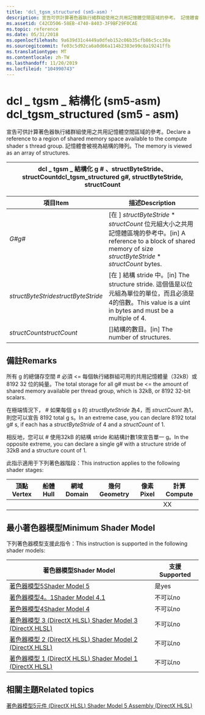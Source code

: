 ```yaml
---
title: 'dcl_tgsm_structured (sm5-asm) '
description: 宣告可供計算著色器執行緒群組使用之共用記憶體空間區域的參考。 記憶體會被視為結構的陣列。
ms.assetid: C42CD506-58EB-4740-8403-3F9BF29F0CAE
ms.topic: reference
ms.date: 05/31/2018
ms.openlocfilehash: 9a639d31c4449a0dfeb152c06b35cfb86c5cc30a
ms.sourcegitcommit: fe03c5d92ca6a0d66a114b2303e99c0a19241ffb
ms.translationtype: MT
ms.contentlocale: zh-TW
ms.lasthandoff: 11/20/2019
ms.locfileid: "104990743"
---
```

# <a name="dcl_tgsm_structured-sm5---asm"></a><span data-ttu-id="3b156-104">dcl \_ tgsm \_ 結構化 (sm5-asm) </span><span class="sxs-lookup"><span data-stu-id="3b156-104">dcl\_tgsm\_structured (sm5 - asm)</span></span>

<span data-ttu-id="3b156-105">宣告可供計算著色器執行緒群組使用之共用記憶體空間區域的參考。</span><span class="sxs-lookup"><span data-stu-id="3b156-105">Declare a reference to a region of shared memory space available to the compute shader s thread group.</span></span> <span data-ttu-id="3b156-106">記憶體會被視為結構的陣列。</span><span class="sxs-lookup"><span data-stu-id="3b156-106">The memory is viewed as an array of structures.</span></span>



| <span data-ttu-id="3b156-107">dcl \_ tgsm \_ 結構化 g \# 、structByteStride、structCount</span><span class="sxs-lookup"><span data-stu-id="3b156-107">dcl\_tgsm\_structured g\#, structByteStride, structCount</span></span> |
|----------------------------------------------------------|



 



| <span data-ttu-id="3b156-108">項目</span><span class="sxs-lookup"><span data-stu-id="3b156-108">Item</span></span>                                                                                                                                   | <span data-ttu-id="3b156-109">描述</span><span class="sxs-lookup"><span data-stu-id="3b156-109">Description</span></span>                                                                                                   |
|----------------------------------------------------------------------------------------------------------------------------------------|---------------------------------------------------------------------------------------------------------------|
| <span data-ttu-id="3b156-110"><span id="g_"></span><span id="G_"></span>*G\#*</span><span class="sxs-lookup"><span data-stu-id="3b156-110"><span id="g_"></span><span id="G_"></span>*g\#*</span></span><br/>                                                                             | <span data-ttu-id="3b156-111">\[在 \] *structByteStride* \* *structCount* 位元組大小之共用記憶體區塊的參考中。</span><span class="sxs-lookup"><span data-stu-id="3b156-111">\[in\] A reference to a block of shared memory of size *structByteStride* \* *structCount* bytes.</span></span> <br/> |
| <span data-ttu-id="3b156-112"><span id="structByteStride"></span><span id="structbytestride"></span><span id="STRUCTBYTESTRIDE"></span>*structByteStride*</span><span class="sxs-lookup"><span data-stu-id="3b156-112"><span id="structByteStride"></span><span id="structbytestride"></span><span id="STRUCTBYTESTRIDE"></span>*structByteStride*</span></span><br/> | <span data-ttu-id="3b156-113">\[在 \] 結構 stride 中。</span><span class="sxs-lookup"><span data-stu-id="3b156-113">\[in\] The structure stride.</span></span> <span data-ttu-id="3b156-114">這個值是以位元組為單位的單位，而且必須是4的倍數。</span><span class="sxs-lookup"><span data-stu-id="3b156-114">This value is a uint in bytes and must be a multiple of 4.</span></span> <br/>           |
| <span data-ttu-id="3b156-115"><span id="structCount"></span><span id="structcount"></span><span id="STRUCTCOUNT"></span>*structCount*</span><span class="sxs-lookup"><span data-stu-id="3b156-115"><span id="structCount"></span><span id="structcount"></span><span id="STRUCTCOUNT"></span>*structCount*</span></span><br/>                     | <span data-ttu-id="3b156-116">\[\]結構的數目。</span><span class="sxs-lookup"><span data-stu-id="3b156-116">\[in\] The number of structures.</span></span><br/>                                                                   |



 

## <a name="remarks"></a><span data-ttu-id="3b156-117">備註</span><span class="sxs-lookup"><span data-stu-id="3b156-117">Remarks</span></span>

<span data-ttu-id="3b156-118">所有 g 的總儲存空間 \# 必須 <= 每個執行緒群組可用的共用記憶體量（32kB）或 8192 32 位的純量。</span><span class="sxs-lookup"><span data-stu-id="3b156-118">The total storage for all g\# must be <= the amount of shared memory available per thread group, which is 32kB, or 8192 32-bit scalars.</span></span>

<span data-ttu-id="3b156-119">在極端情況下， \# 如果每個 g s 的 *structByteStride* 為4，而 *structCount* 為1，則您可以宣告 8192 total g s。</span><span class="sxs-lookup"><span data-stu-id="3b156-119">In an extreme case, you can declare 8192 total g\# s, if each has a *structByteStride* of 4 and a *structCount* of 1.</span></span>

<span data-ttu-id="3b156-120">相反地，您可以 \# 使用32kB 的結構 stride 和結構計數1來宣告單一 g。</span><span class="sxs-lookup"><span data-stu-id="3b156-120">In the opposite extreme, you can declare a single g\# with a structure stride of 32kB and a structure count of 1.</span></span>

<span data-ttu-id="3b156-121">此指示適用于下列著色器階段：</span><span class="sxs-lookup"><span data-stu-id="3b156-121">This instruction applies to the following shader stages:</span></span>



| <span data-ttu-id="3b156-122">頂點</span><span class="sxs-lookup"><span data-stu-id="3b156-122">Vertex</span></span> | <span data-ttu-id="3b156-123">船體</span><span class="sxs-lookup"><span data-stu-id="3b156-123">Hull</span></span> | <span data-ttu-id="3b156-124">網域</span><span class="sxs-lookup"><span data-stu-id="3b156-124">Domain</span></span> | <span data-ttu-id="3b156-125">幾何</span><span class="sxs-lookup"><span data-stu-id="3b156-125">Geometry</span></span> | <span data-ttu-id="3b156-126">像素</span><span class="sxs-lookup"><span data-stu-id="3b156-126">Pixel</span></span> | <span data-ttu-id="3b156-127">計算</span><span class="sxs-lookup"><span data-stu-id="3b156-127">Compute</span></span> |
|--------|------|--------|----------|-------|---------|
|        |      |        |          |       | <span data-ttu-id="3b156-128">X</span><span class="sxs-lookup"><span data-stu-id="3b156-128">X</span></span>       |



 

## <a name="minimum-shader-model"></a><span data-ttu-id="3b156-129">最小著色器模型</span><span class="sxs-lookup"><span data-stu-id="3b156-129">Minimum Shader Model</span></span>

<span data-ttu-id="3b156-130">下列著色器模型支援此指令：</span><span class="sxs-lookup"><span data-stu-id="3b156-130">This instruction is supported in the following shader models:</span></span>



| <span data-ttu-id="3b156-131">著色器模型</span><span class="sxs-lookup"><span data-stu-id="3b156-131">Shader Model</span></span>                                              | <span data-ttu-id="3b156-132">支援</span><span class="sxs-lookup"><span data-stu-id="3b156-132">Supported</span></span> |
|-----------------------------------------------------------|-----------|
| [<span data-ttu-id="3b156-133">著色器模型5</span><span class="sxs-lookup"><span data-stu-id="3b156-133">Shader Model 5</span></span>](d3d11-graphics-reference-sm5.md)        | <span data-ttu-id="3b156-134">是</span><span class="sxs-lookup"><span data-stu-id="3b156-134">yes</span></span>       |
| [<span data-ttu-id="3b156-135">著色器模型4。1</span><span class="sxs-lookup"><span data-stu-id="3b156-135">Shader Model 4.1</span></span>](dx-graphics-hlsl-sm4.md)              | <span data-ttu-id="3b156-136">不可以</span><span class="sxs-lookup"><span data-stu-id="3b156-136">no</span></span>        |
| [<span data-ttu-id="3b156-137">著色器模型4</span><span class="sxs-lookup"><span data-stu-id="3b156-137">Shader Model 4</span></span>](dx-graphics-hlsl-sm4.md)                | <span data-ttu-id="3b156-138">不可以</span><span class="sxs-lookup"><span data-stu-id="3b156-138">no</span></span>        |
| [<span data-ttu-id="3b156-139">著色器模型 3 (DirectX HLSL) </span><span class="sxs-lookup"><span data-stu-id="3b156-139">Shader Model 3 (DirectX HLSL)</span></span>](dx-graphics-hlsl-sm3.md) | <span data-ttu-id="3b156-140">不可以</span><span class="sxs-lookup"><span data-stu-id="3b156-140">no</span></span>        |
| [<span data-ttu-id="3b156-141">著色器模型 2 (DirectX HLSL) </span><span class="sxs-lookup"><span data-stu-id="3b156-141">Shader Model 2 (DirectX HLSL)</span></span>](dx-graphics-hlsl-sm2.md) | <span data-ttu-id="3b156-142">不可以</span><span class="sxs-lookup"><span data-stu-id="3b156-142">no</span></span>        |
| [<span data-ttu-id="3b156-143">著色器模型 1 (DirectX HLSL) </span><span class="sxs-lookup"><span data-stu-id="3b156-143">Shader Model 1 (DirectX HLSL)</span></span>](dx-graphics-hlsl-sm1.md) | <span data-ttu-id="3b156-144">不可以</span><span class="sxs-lookup"><span data-stu-id="3b156-144">no</span></span>        |



 

## <a name="related-topics"></a><span data-ttu-id="3b156-145">相關主題</span><span class="sxs-lookup"><span data-stu-id="3b156-145">Related topics</span></span>

<dl> <dt>

[<span data-ttu-id="3b156-146">著色器模型5元件 (DirectX HLSL) </span><span class="sxs-lookup"><span data-stu-id="3b156-146">Shader Model 5 Assembly (DirectX HLSL)</span></span>](shader-model-5-assembly--directx-hlsl-.md)
</dt> </dl>

 

 






